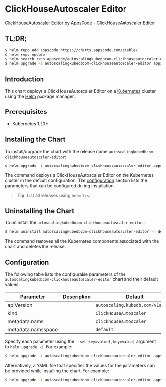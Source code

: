 # ClickHouseAutoscaler Editor

[ClickHouseAutoscaler Editor by AppsCode](https://appscode.com) - ClickHouseAutoscaler Editor

## TL;DR;

```bash
$ helm repo add appscode https://charts.appscode.com/stable/
$ helm repo update
$ helm search repo appscode/autoscalingkubedbcom-clickhouseautoscaler-editor --version=v0.14.0
$ helm upgrade -i autoscalingkubedbcom-clickhouseautoscaler-editor appscode/autoscalingkubedbcom-clickhouseautoscaler-editor -n default --create-namespace --version=v0.14.0
```

## Introduction

This chart deploys a ClickHouseAutoscaler Editor on a [Kubernetes](http://kubernetes.io) cluster using the [Helm](https://helm.sh) package manager.

## Prerequisites

- Kubernetes 1.20+

## Installing the Chart

To install/upgrade the chart with the release name `autoscalingkubedbcom-clickhouseautoscaler-editor`:

```bash
$ helm upgrade -i autoscalingkubedbcom-clickhouseautoscaler-editor appscode/autoscalingkubedbcom-clickhouseautoscaler-editor -n default --create-namespace --version=v0.14.0
```

The command deploys a ClickHouseAutoscaler Editor on the Kubernetes cluster in the default configuration. The [configuration](#configuration) section lists the parameters that can be configured during installation.

> **Tip**: List all releases using `helm list`

## Uninstalling the Chart

To uninstall the `autoscalingkubedbcom-clickhouseautoscaler-editor`:

```bash
$ helm uninstall autoscalingkubedbcom-clickhouseautoscaler-editor -n default
```

The command removes all the Kubernetes components associated with the chart and deletes the release.

## Configuration

The following table lists the configurable parameters of the `autoscalingkubedbcom-clickhouseautoscaler-editor` chart and their default values.

|     Parameter      | Description |                   Default                    |
|--------------------|-------------|----------------------------------------------|
| apiVersion         |             | <code>autoscaling.kubedb.com/v1alpha1</code> |
| kind               |             | <code>ClickHouseAutoscaler</code>            |
| metadata.name      |             | <code>clickhouseautoscaler</code>            |
| metadata.namespace |             | <code>default</code>                         |


Specify each parameter using the `--set key=value[,key=value]` argument to `helm upgrade -i`. For example:

```bash
$ helm upgrade -i autoscalingkubedbcom-clickhouseautoscaler-editor appscode/autoscalingkubedbcom-clickhouseautoscaler-editor -n default --create-namespace --version=v0.14.0 --set apiVersion=autoscaling.kubedb.com/v1alpha1
```

Alternatively, a YAML file that specifies the values for the parameters can be provided while
installing the chart. For example:

```bash
$ helm upgrade -i autoscalingkubedbcom-clickhouseautoscaler-editor appscode/autoscalingkubedbcom-clickhouseautoscaler-editor -n default --create-namespace --version=v0.14.0 --values values.yaml
```

